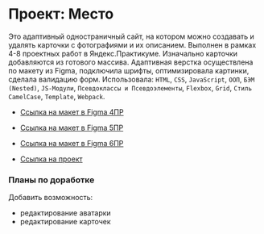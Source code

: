 # Проект: Место

Это адаптивный одностраничный сайт, на котором можно создавать и удалять карточки
с фотографиями и их описанием. Выполнен в рамках 4-8 проектных работ в
Яндекс.Практикуме. Изначально карточки добавляются из готового массива.
Адаптивная верстка осуществлена по макету из Figma, подключила шрифты,
оптимизировала картинки, сделала валидацию форм. Использовала: `HTML`, 
`CSS`, `JavaScript`, `ООП`, `БЭМ (Nested)`, `JS-Модули`, `Псевдоклассы
и Псевдоэлементы`, `Flexbox`, `Grid`, `Стиль CamelCase`, `Template`, `Webpack`.

* [Ссылка на макет в Figma 4ПР](https://www.figma.com/file/2cn9N9jSkmxD84oJik7xL7/JavaScript.-Sprint-4?node-id=0%3A1)
* [Ссылка на макет в Figma 5ПР](https://www.figma.com/file/bjyvbKKJN2naO0ucURl2Z0/JavaScript.-Sprint-5?node-id=0%3A1)
* [Ссылка на макет в Figma 6ПР](https://www.figma.com/file/kRVLKwYG3d1HGLvh7JFWRT/JavaScript.-Sprint-6?node-id=0%3A1)

* [Ссылка на проект](https://irinaais.github.io/mesto/)

### Планы по доработке

Добавить возможность:
* редактирование аватарки
* редактирование карточек

